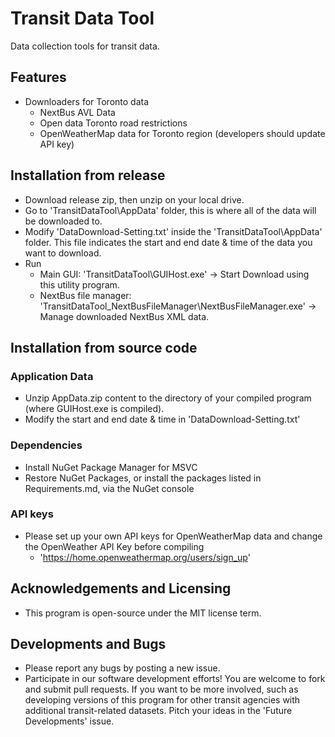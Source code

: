 # Transit Data Tool
Data collection tools for transit data.

## Features
- Downloaders for Toronto data
	- NextBus AVL Data
	- Open data Toronto road restrictions
	- OpenWeatherMap data for Toronto region (developers should update API key)

## Installation from release
- Download release zip, then unzip on your local drive.
- Go to 'TransitDataTool\AppData' folder, this is where all of the data will be downloaded to.
- Modify 'DataDownload-Setting.txt' inside the 'TransitDataTool\AppData' folder. This file indicates the start and end date & time of the data you want to download.
- Run
	- Main GUI: 'TransitDataTool\GUIHost.exe' -> Start Download using this utility program.
	- NextBus file manager: 'TransitDataTool_NextBusFileManager\NextBusFileManager.exe' -> Manage downloaded NextBus XML data.
	
## Installation from source code
### Application Data
- Unzip AppData.zip content to the directory of your compiled program (where GUIHost.exe is compiled).
- Modify the start and end date & time in 'DataDownload-Setting.txt'
### Dependencies
- Install NuGet Package Manager for MSVC
- Restore NuGet Packages, or install the packages listed in Requirements.md, via the NuGet console
### API keys
- Please set up your own API keys for OpenWeatherMap data and change the OpenWeather API Key before compiling
	- 'https://home.openweathermap.org/users/sign_up'
	
## Acknowledgements and Licensing
- This program is open-source under the MIT license term.

## Developments and Bugs
- Please report any bugs by posting a new issue.
- Participate in our software development efforts! You are welcome to fork and submit pull requests. If you want to be more involved, such as developing versions of this program for other transit agencies with additional transit-related datasets. Pitch your ideas in the 'Future Developments' issue.
